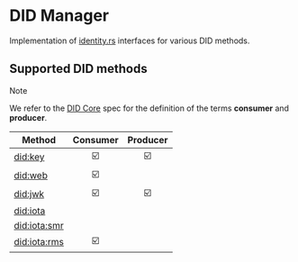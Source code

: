 # DID Manager

Implementation of [identity.rs](https://github.com/iotaledger/identity.rs) interfaces for various DID methods.

## Supported DID methods

> [!NOTE]
> We refer to the [DID Core](https://www.w3.org/TR/did-core/#conformance) spec for the definition of the terms **consumer** and **producer**.

| Method                                                                                            |        Consumer         |        Producer         |
| ------------------------------------------------------------------------------------------------- | :---------------------: | :---------------------: |
| [did:key](https://w3c-ccg.github.io/did-method-key/)                                              | :ballot_box_with_check: | :ballot_box_with_check: |
| [did:web](https://w3c-ccg.github.io/did-method-web/)                                              | :ballot_box_with_check: |                         |
| [did:jwk](https://github.com/quartzjer/did-jwk/blob/main/spec.md)                                 | :ballot_box_with_check: | :ballot_box_with_check: |
| [did:iota](https://wiki.iota.org/identity.rs/references/specifications/iota-did-method-spec/)     |                         |                         |
| [did:iota:smr](https://wiki.iota.org/identity.rs/references/specifications/iota-did-method-spec/) |                         |                         |
| [did:iota:rms](https://wiki.iota.org/identity.rs/references/specifications/iota-did-method-spec/) | :ballot_box_with_check: |                         |
